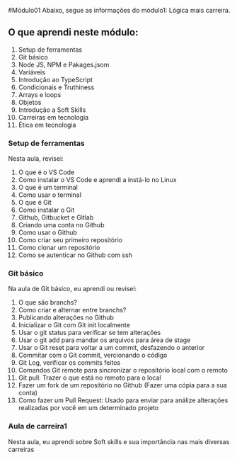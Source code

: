 #Módulo01
Abaixo, segue as informações do módulo1: Lógica mais carreira.

## O que aprendi neste módulo:

1. Setup de ferramentas
2. Git básico
3. Node JS, NPM e Pakages.jsom
4. Variáveis
5. Introdução ao TypeScript
6. Condicionais e Truthiness
7. Arrays e loops
8. Objetos
9. Introdução a Soft Skills
10. Carreiras em tecnologia
11. Ética em tecnologia

### Setup de ferramentas
Nesta aula, revisei:
1. O que é o VS Code
2. Como instalar o VS Code e aprendi a instá-lo no Linux
3. O que é um terminal
4. Como usar o terminal
5. O que é Git
6. Como instalar o Git
7. Github, Gitbucket e Gitlab
8. Criando uma conta no Github
9. Como usar o Github
10. Como criar seu primeiro repositório
11. Como clonar um repositório
12. Como se autenticar no Github com ssh

### Git básico
Na aula de Git básico, eu aprendi ou revisei:
1. O que são branchs?
2. Como criar e alternar entre branchs?
3. Publicando alterações no Github
4. Inicializar o Git com Git init localmente
5. Usar o git status para verificar se tem alterações
6. Usar o git add para mandar os arquivos para área de stage
7. Usar o Git reset para voltar a um commit, desfazendo o anterior
8. Commitar com o Git commit, vercionando o código
9. Git Log, verificar os commits feitos
10. Comandos Git remote para sincronizar o repositório local com o remoto
11. Git pull: Trazer o que está no remoto para o local
12. Fazer um fork de um repositório no Github (Fazer uma cópia para a sua conta)
13. Como fazer um Pull Request: Usado para enviar para análize alterações realizadas por você em um determinado projeto

### Aula de carreira1
Nesta aula, eu aprendi sobre Soft skills e sua importância nas mais diversas carreiras

